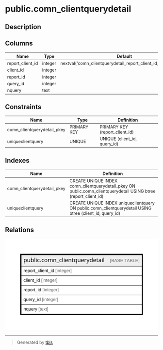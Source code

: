 # public.comn_clientquerydetail

## Description

## Columns

| Name | Type | Default | Nullable | Children | Parents | Comment |
| ---- | ---- | ------- | -------- | -------- | ------- | ------- |
| report_client_id | integer | nextval('comn_clientquerydetail_report_client_id_seq'::regclass) | false |  |  |  |
| client_id | integer |  | true |  |  |  |
| report_id | integer |  | true |  |  |  |
| query_id | integer |  | true |  |  |  |
| nquery | text |  | true |  |  |  |

## Constraints

| Name | Type | Definition |
| ---- | ---- | ---------- |
| comn_clientquerydetail_pkey | PRIMARY KEY | PRIMARY KEY (report_client_id) |
| uniqueclientquery | UNIQUE | UNIQUE (client_id, query_id) |

## Indexes

| Name | Definition |
| ---- | ---------- |
| comn_clientquerydetail_pkey | CREATE UNIQUE INDEX comn_clientquerydetail_pkey ON public.comn_clientquerydetail USING btree (report_client_id) |
| uniqueclientquery | CREATE UNIQUE INDEX uniqueclientquery ON public.comn_clientquerydetail USING btree (client_id, query_id) |

## Relations

![er](public.comn_clientquerydetail.svg)

---

> Generated by [tbls](https://github.com/k1LoW/tbls)
